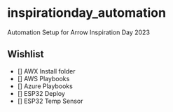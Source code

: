 # inspirationday_automation
Automation Setup for Arrow Inspiration Day 2023

## Wishlist
- [] AWX Install folder
- [] AWS Playbooks
- [] Azure Playbooks
- [] ESP32 Deploy
- [] ESP32 Temp Sensor
